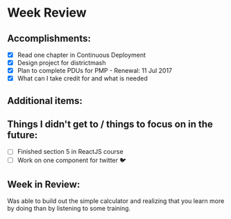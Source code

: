 # Week Review

## Accomplishments:
- [x] Read one chapter in Continuous Deployment
- [x] Design project for districtmash
- [x] Plan to complete PDUs for PMP - Renewal: 11 Jul 2017
 - [x] What can I take credit for and what is needed

## Additional items:

## Things I didn't get to / things to focus on in the future:
- [ ] Finished section 5 in ReactJS course
- [ ] Work on one component for twitter :bird:

## Week in Review:
Was able to build out the simple calculator and realizing that you learn more by doing than by listening to some training. 
